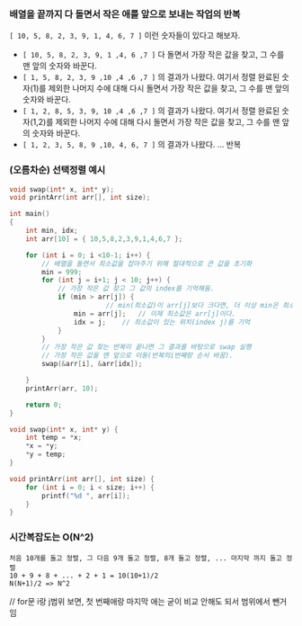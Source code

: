 
### 배열을 끝까지 다 돌면서 작은 애를 앞으로 보내는 작업의 반복

`[ 10, 5, 8, 2, 3, 9, 1, 4, 6, 7 ]` 이런 숫자들이 있다고 해보자.

+ `[ 10, 5, 8, 2, 3, 9, 1 ,4, 6 ,7 ]` 다 돌면서 가장 작은 값을 찾고, 그 수를 맨 앞의 숫자와 바꾼다.
+ `[ 1, 5, 8, 2, 3, 9 ,10 ,4 ,6 ,7 ]` 의 결과가 나왔다. 여기서 정렬 완료된 숫자(1)를 제외한 나머지 수에 대해 다시 돌면서 가장 작은 값을 찾고, 그 수를 맨 앞의 숫자와 바꾼다.
+ `[ 1, 2, 8, 5, 3, 9, 10 ,4 ,6 ,7 ]` 의 결과가 나왔다. 여기서 정렬 완료된 숫자(1,2)를 제외한 나머지 수에 대해 다시 돌면서 가장 작은 값을 찾고, 그 수를 맨 앞의 숫자와 바꾼다.
+ `[ 1, 2, 3, 5, 8, 9 ,10, 4, 6, 7 ]` 의 결과가 나왔다. ... 반복

### (오름차순) 선택정렬 예시
```c
void swap(int* x, int* y);
void printArr(int arr[], int size);
```
```c
int main()
{
	int min, idx;
	int arr[10] = { 10,5,8,2,3,9,1,4,6,7 };

	for (int i = 0; i <10-1; i++) {
		// 배열을 돌면서 최소값을 잡아주기 위해 절대적으로 큰 값을 초기화
		min = 999;
		for (int j = i+1; j < 10; j++) {
			// 가장 작은 값 찾고 그 값의 index를 기억해둠.
			if (min > arr[j]) {
						// min(최소값)이 arr[j]보다 크다면, 더 이상 min은 최소값이 아니다.
				min = arr[j];   // 이제 최소값은 arr[j]이다.
				idx = j;  	// 최소값이 있는 위치(index j)를 기억
			}
		}
		// 가장 작은 값 찾는 반복이 끝나면 그 결과를 바탕으로 swap 실행
		// 가장 작은 값을 맨 앞으로 이동(반복의i번째랑 순서 바꿈).
		swap(&arr[i], &arr[idx]);

	}
	printArr(arr, 10);

	return 0;
}
```
```c
void swap(int* x, int* y) {
	int temp = *x;
	*x = *y;
	*y = temp;
}

void printArr(int arr[], int size) {
	for (int i = 0; i < size; i++) {
		printf("%d ", arr[i]);
	}
}
```

### 시간복잡도는 O(N^2)
```
처음 10개를 돌고 정렬, 그 다음 9개 돌고 정렬, 8개 돌고 정렬, ... 마지막 까지 돌고 정렬
10 + 9 + 8 + ... + 2 + 1 = 10(10+1)/2
N(N+1)/2 => N^2
```
// for문 i랑 j범위 보면, 첫 번째애랑 마지막 애는 굳이 비교 안해도 되서 범위에서 뺀거임
